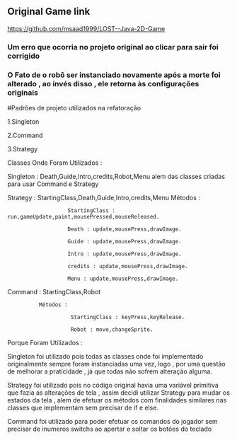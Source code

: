## Original Game link

https://github.com/msaad1999/LOST--Java-2D-Game

### Um erro que ocorria no projeto original ao clicar para sair foi corrigido
### O Fato de o robô ser instanciado novamente após a morte foi alterado , ao invés disso , ele retorna às configurações originais

#Padrões de projeto utilizados na refatoração

1.Singleton

2.Command

3.Strategy

Classes Onde Foram Utilizados :

   Singleton : Death,Guide,Intro,credits,Robot,Menu alem das classes criadas para usar Command e Strategy
   
   Strategy : StartingClass,Death,Guide,Intro,credits,Menu
              Métodos : 
              
                       StartingClass : run,gameUpdate,paint,mousePressed,mouseReleased.
                       
                       Death : update,mousePress,drawImage.
                       
                       Guide : update,mousePress,drawImage.
                       
                       Intro : update,mousePress,drawImage.
                       
                       credits : update,mousePress,drawImage.
                       
                       Menu : update,mousePress,drawImage.
                       
   Command : StartingClass,Robot
   
              Métodos :
              
                        StartingClass : keyPress,keyRelease.
                        
                        Robot : move,changeSprite.
                        
Porque Foram Utilizados :
   
   Singleton foi utilizado pois todas as classes onde foi implementado originalmente sempre foram instanciadas uma vez,
   logo , por uma questão de melhorar a praticidade , já que todas não sofrem alteração alguma.
   
   Strategy foi utilizado pois no código original havia uma variável primitiva que fazia as alterações de tela , assim decidi 
   utilizar Strategy para mudar os estados da tela , alem de efetuar os métodos com finalidades similares nas classes que implementam sem
   precisar de if e else.

   Command foi utilizado para poder efetuar os comandos do jogador sem precisar de inumeros switchs ao apertar e soltar os botões do 
   teclado
